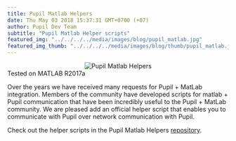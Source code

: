 ```yaml
---
title: Pupil Matlab Helpers 
date: Thu May 03 2018 15:37:31 GMT+0700 (+07) 
author: Pupil Dev Team 
subtitle: "Pupil Matlab Helper scripts"
featured_img: "../../../../media/images/blog/pupil_matlab.jpg"
featured_img_thumb: "../../../../media/images/blog/thumb/pupil_matlab.jpg"
---
```


<div class="Feature-image-wrapper" style="text-align:center;">
	<img src="../../../../media/images/blog/pupil_matlab.jpg" class='Feature-image u-padBottom--1' alt="Pupil Matlab Helpers"/>
</div>
<div class="small u-padBottom--2">Tested on MATLAB R2017a</div>

Over the years we have received many requests for Pupil + MatLab integration. Members of the community have developed scripts for matlab + Pupil communication that have been incredibly useful to the Pupil + MatLab community. We are pleased add an official helper script that enables you to communicate with Pupil over network communication with Pupil.

Check out the helper scripts in the Pupil Matlab Helpers [repository](https://github.com/pupil-labs/pupil-helpers/tree/master/matlab).